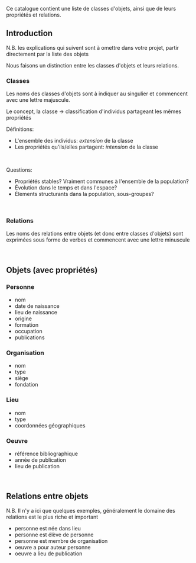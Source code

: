 
Ce catalogue contient une liste de classes d'objets, ainsi que de leurs propriétés et relations. 

##  Introduction

N.B. les explications qui suivent sont à omettre dans votre projet, partir directement par la liste des objets

Nous faisons un distinction entre les classes d'objets et leurs relations. 

### Classes
Les noms des classes d'objets sont à indiquer au singulier et commencent avec une lettre majuscule.


Le concept, la classe -> classification d'individus partageant les mêmes propriétés

Définitions:
*  L'ensemble des individus: _extension_ de la classe
*  Les propriétés qu'ils/elles partagent: _intension_ de la classe

<br/>

Questions:
*  Propriétés stables? Vraiment communes à l'ensemble de la population?
*  Évolution dans le temps et dans l'espace?
*  Élements structurants dans la population, sous-groupes?

<br/>

### Relations

Les noms des relations entre objets (et donc entre classes d'objets) sont exprimées sous forme de verbes et commencent avec une lettre minuscule


<br/>


##  Objets (avec propriétés)



### Personne
- nom
- date de naissance
- lieu de naissance
- origine
- formation
- occupation
- publications


### Organisation
- nom
- type
- siège
- fondation


### Lieu
- nom
- type
- coordonnées géographiques

### Oeuvre
- référence bibliographique
- année de publication
- lieu de publication


<br/>

## Relations entre objets

N.B. Il n'y a ici que quelques exemples, généralement le domaine des relations est le plus riche et important

- personne est née dans lieu
- personne est élève de personne
- personne est membre de organisation
- oeuvre a pour auteur personne
- oeuvre a lieu de publication  